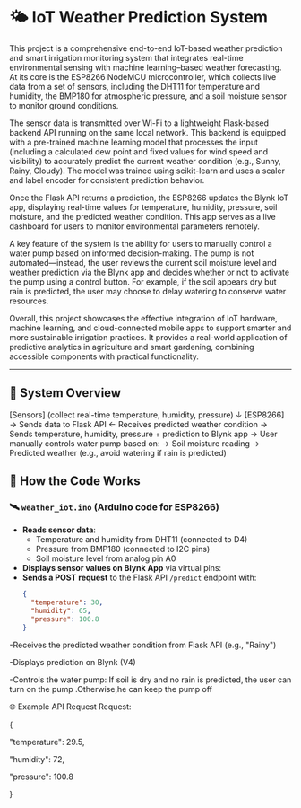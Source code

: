 # 🌤️ IoT Weather Prediction System 

This project is a comprehensive end-to-end IoT-based weather prediction and smart irrigation monitoring system that integrates real-time environmental sensing with machine learning–based weather forecasting. At its core is the ESP8266 NodeMCU microcontroller, which collects live data from a set of sensors, including the DHT11 for temperature and humidity, the BMP180 for atmospheric pressure, and a soil moisture sensor to monitor ground conditions.

The sensor data is transmitted over Wi-Fi to a lightweight Flask-based backend API running on the same local network. This backend is equipped with a pre-trained machine learning model that processes the input (including a calculated dew point and fixed values for wind speed and visibility) to accurately predict the current weather condition (e.g., Sunny, Rainy, Cloudy). The model was trained using scikit-learn and uses a scaler and label encoder for consistent prediction behavior.

Once the Flask API returns a prediction, the ESP8266 updates the Blynk IoT app, displaying real-time values for temperature, humidity, pressure, soil moisture, and the predicted weather condition. This app serves as a live dashboard for users to monitor environmental parameters remotely.

A key feature of the system is the ability for users to manually control a water pump based on informed decision-making. The pump is not automated—instead, the user reviews the current soil moisture level and weather prediction via the Blynk app and decides whether or not to activate the pump using a control button. For example, if the soil appears dry but rain is predicted, the user may choose to delay watering to conserve water resources.

Overall, this project showcases the effective integration of IoT hardware, machine learning, and cloud-connected mobile apps to support smarter and more sustainable irrigation practices. It provides a real-world application of predictive analytics in agriculture and smart gardening, combining accessible components with practical functionality.

---

## 📌 System Overview

[Sensors]
(collect real-time temperature, humidity, pressure)
↓
[ESP8266]
→ Sends data to Flask API
← Receives predicted weather condition
→ Sends temperature, humidity, pressure + prediction to Blynk app
→ User manually controls water pump based on:
→ Soil moisture reading
→ Predicted weather (e.g., avoid watering if rain is predicted)

## 🧠 How the Code Works

### 🛰️ `weather_iot.ino` (Arduino code for ESP8266)

- **Reads sensor data**:
  - Temperature and humidity from DHT11 (connected to D4)
  - Pressure from BMP180 (connected to I2C pins)
  - Soil moisture level from analog pin A0
- **Displays sensor values on Blynk App** via virtual pins:
- **Sends a POST request** to the Flask API `/predict` endpoint with:
  ```json
  {
    "temperature": 30,
    "humidity": 65,
    "pressure": 100.8
  }
-Receives the predicted weather condition from Flask API (e.g., "Rainy")

-Displays prediction on Blynk (V4)

-Controls the water pump: If soil is dry and no rain is predicted, the user can turn on the pump .Otherwise,he can keep the pump off

🌐 Example API Request
Request:


{

  "temperature": 29.5,
  
  "humidity": 72,
  
  "pressure": 100.8
  
}
